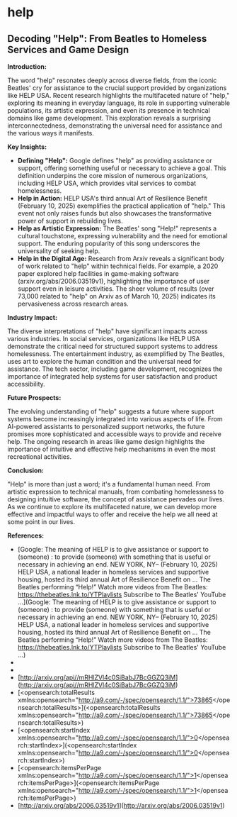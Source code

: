 # help

## Decoding "Help": From Beatles to Homeless Services and Game Design

**Introduction:**

The word "help" resonates deeply across diverse fields, from the iconic Beatles' cry for assistance to the crucial support provided by organizations like HELP USA. Recent research highlights the multifaceted nature of "help," exploring its meaning in everyday language, its role in supporting vulnerable populations, its artistic expression, and even its presence in technical domains like game development.  This exploration reveals a surprising interconnectedness, demonstrating the universal need for assistance and the various ways it manifests.

**Key Insights:**

* **Defining "Help":**  Google defines "help" as providing assistance or support, offering something useful or necessary to achieve a goal. This definition underpins the core mission of numerous organizations, including HELP USA, which provides vital services to combat homelessness.
* **Help in Action:** HELP USA's third annual Art of Resilience Benefit (February 10, 2025) exemplifies the practical application of "help." This event not only raises funds but also showcases the transformative power of support in rebuilding lives.
* **Help as Artistic Expression:** The Beatles' song "Help!" represents a cultural touchstone, expressing vulnerability and the need for emotional support.  The enduring popularity of this song underscores the universality of seeking help.
* **Help in the Digital Age:** Research from Arxiv reveals a significant body of work related to "help" within technical fields.  For example, a 2020 paper explored help facilities in game-making software (arxiv.org/abs/2006.03519v1), highlighting the importance of user support even in leisure activities.  The sheer volume of results (over 73,000 related to "help" on Arxiv as of March 10, 2025) indicates its pervasiveness across research areas.

**Industry Impact:**

The diverse interpretations of "help" have significant impacts across various industries.  In social services, organizations like HELP USA demonstrate the critical need for structured support systems to address homelessness. The entertainment industry, as exemplified by The Beatles, uses art to explore the human condition and the universal need for assistance. The tech sector, including game development, recognizes the importance of integrated help systems for user satisfaction and product accessibility.

**Future Prospects:**

The evolving understanding of "help" suggests a future where support systems become increasingly integrated into various aspects of life. From AI-powered assistants to personalized support networks, the future promises more sophisticated and accessible ways to provide and receive help. The ongoing research in areas like game design highlights the importance of intuitive and effective help mechanisms in even the most recreational activities.

**Conclusion:**

"Help" is more than just a word; it's a fundamental human need.  From artistic expression to technical manuals, from combating homelessness to designing intuitive software, the concept of assistance pervades our lives.  As we continue to explore its multifaceted nature, we can develop more effective and impactful ways to offer and receive the help we all need at some point in our lives.

**References:**
- [Google: The meaning of HELP is to give assistance or support to (someone) : to provide (someone) with something that is useful or necessary in achieving an end. NEW YORK, NY– (February 10, 2025) HELP USA, a national leader in homeless services and supportive housing, hosted its third annual Art of Resilience Benefit on ... The Beatles performing “Help!” Watch more videos from The Beatles: https://thebeatles.lnk.to/YTPlaylists Subscribe to The Beatles' YouTube ...](Google: The meaning of HELP is to give assistance or support to (someone) : to provide (someone) with something that is useful or necessary in achieving an end. NEW YORK, NY– (February 10, 2025) HELP USA, a national leader in homeless services and supportive housing, hosted its third annual Art of Resilience Benefit on ... The Beatles performing “Help!” Watch more videos from The Beatles: https://thebeatles.lnk.to/YTPlaylists Subscribe to The Beatles' YouTube ...)
- [<feed xmlns="http://www.w3.org/2005/Atom">](<feed xmlns="http://www.w3.org/2005/Atom">)
- [<link href="http://arxiv.org/api/query?search_query%3Dall%3Ahelp%26id_list%3D%26start%3D0%26max_results%3D1" rel="self" type="application/atom+xml"/>](<link href="http://arxiv.org/api/query?search_query%3Dall%3Ahelp%26id_list%3D%26start%3D0%26max_results%3D1" rel="self" type="application/atom+xml"/>)
- [<id>http://arxiv.org/api//mRHlZVl4c0SiBabJ7BcGGZQ3iM</id>](<id>http://arxiv.org/api//mRHlZVl4c0SiBabJ7BcGGZQ3iM</id>)
- [<opensearch:totalResults xmlns:opensearch="http://a9.com/-/spec/opensearch/1.1/">73865</opensearch:totalResults>](<opensearch:totalResults xmlns:opensearch="http://a9.com/-/spec/opensearch/1.1/">73865</opensearch:totalResults>)
- [<opensearch:startIndex xmlns:opensearch="http://a9.com/-/spec/opensearch/1.1/">0</opensearch:startIndex>](<opensearch:startIndex xmlns:opensearch="http://a9.com/-/spec/opensearch/1.1/">0</opensearch:startIndex>)
- [<opensearch:itemsPerPage xmlns:opensearch="http://a9.com/-/spec/opensearch/1.1/">1</opensearch:itemsPerPage>](<opensearch:itemsPerPage xmlns:opensearch="http://a9.com/-/spec/opensearch/1.1/">1</opensearch:itemsPerPage>)
- [<id>http://arxiv.org/abs/2006.03519v1</id>](<id>http://arxiv.org/abs/2006.03519v1</id>)